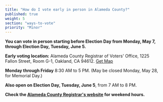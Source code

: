 ```yaml
---
title: "How do I vote early in person in Alameda County?"
published: true
weight: 5
section: "ways-to-vote"
priority: "Minor"
---
```


**You can vote in person starting before Election Day from Monday, May 7, through Election Day, Tuesday, June 5.**  

**Early voting location:** Alameda County Registrar of Voters' Office, 1225 Fallon Street, Room G-1, Oakland, CA 94612. [Get Map](https://www.google.com/maps/place/Ren%C3%A9+C.+Davidson+Courthouse,+1225+Fallon+St,+Oakland,+CA+94612/@37.7998255,-122.2651863,17z/data=!3m1!4b1!4m2!3m1!1s0x808f8735733618c5:0xbc91ceec51f24ea3)  

**Monday through Friday** 8:30 AM to 5 PM. (May be closed Monday, May 28, for Memorial Day.)  

**Also open on Election Day, Tuesday, June 5**, from 7 AM to 8 PM.  

**Check the [Alameda County Registrar's website](https://www.acvote.org/index) for weekend hours.**  
